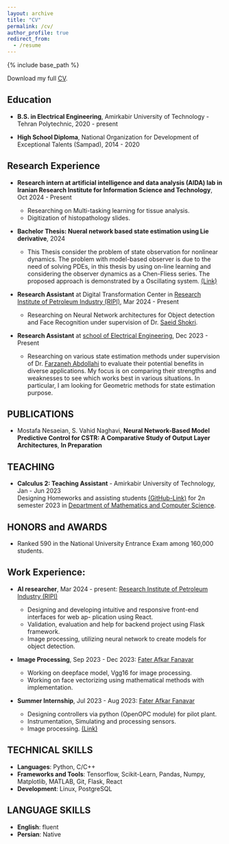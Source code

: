 ```yaml
---
layout: archive
title: "CV"
permalink: /cv/
author_profile: true
redirect_from:
  - /resume
---
```


{% include base_path %}

Download my full [CV](https://mosi2002.github.io/home/files/CV.pdf).

## Education

* **B.S. in Electrical Engineering**, Amirkabir University of Technology - Tehran Polytechnic, 2020 - present
  
* **High School Diploma**, National Organization for Development of Exceptional Talents (Sampad), 2014 - 2020
  

## Research Experience


*  **Research intern at artificial intelligence and data analysis (AIDA) lab in Iranian Research Institute for Information Science and Technology**, Oct 2024 - Present
   * Researching on Multi-tasking learning for tissue analysis.
   * Digitization of histopathology slides.
    

* **Bachelor Thesis: Nueral network based state estimation using Lie derivative**,  2024

    * This Thesis consider the problem of state observation for nonlinear dynamics. The problem with model-based observer is due to the need of solving PDEs, in this thesis by using on-line learning and considering the observer dynamics as a Chen-Fliess series. The proposed approach is demonstrated by a Oscillating system. [(Link)](https://github.com/mosi2002/Bachelor_Thesis)
  

* **Research Assistant** at Digital Transformation Center in [Research Institute of Petroleum Industry (RIPI)](https://www.ripi.ir/), Mar 2024 - Present

  * Researching on Neural Network architectures for Object detection and Face Recognition under supervision of Dr. [Saeid Shokri](https://scholar.google.com/citations?user=xKkMMu4AAAAJ&hl=en).

* **Research Assistant** at [school of Electrical Engineering](https://ee.aut.ac.ir/en), Dec 2023 - Present

  * Researching on various state estimation methods under supervision of Dr. [Farzaneh Abdollahi](https://scholar.google.com/citations?user=nmZp2s8AAAAJ&hl=en) to evaluate their potential benefits in diverse applications. My focus is on comparing their strengths and weaknesses to see which works best in various situations. In particular, I am looking for Geometric methods for state estimation purpose.
 


## PUBLICATIONS

* Mostafa Nesaeian, S. Vahid Naghavi, **Neural Network-Based Model Predictive Control for CSTR: A Comparative Study of Output Layer Architectures**,
**In Preparation**

## TEACHING

* **Calculus 2: Teaching Assistant** - Amirkabir University of Technology, Jan - Jun 2023 <br>
Designing Homeworks and assisting students [(GitHub-Link)](https://github.com/mosi2002/Calculus2) for 2n semester 2023 in [Department of Mathematics and Computer Science](https://math.aut.ac.ir/en).

## HONORS and AWARDS
*  Ranked 590 in the National University Entrance Exam among 160,000 students.


## Work Experience:

* **AI researcher**, Mar 2024 - present: [Research Institute of Petroleum Industry (RIPI)](https://www.ripi.ir)

  * Designing and developing intuitive and responsive front-end interfaces for web ap-
plication using React.
  * Validation, evaluation and help for backend project using Flask framework.
  * Image processing, utilizing neural network to create models for object detection.

* **Image Processing**, Sep 2023 - Dec 2023: [Fater Afkar Fanavar](https://www.linkedin.com/company/fater-afkar-fanavar/about/)

  * Working on deepface model, Vgg16 for image processing.
  * Working on face vectorizing using mathematical methods with implementation.

* **Summer Internship**, Jul 2023 - Aug 2023: [Fater Afkar Fanavar](https://www.linkedin.com/company/fater-afkar-fanavar/about/)

  * Designing controllers via python (OpenOPC module) for pilot plant.
  * Instrumentation, Simulating and processing sensors.
  * Image processing. [(Link)](https://github.com/mosi2002/Internship)

    
## TECHNICAL SKILLS
* **Languages**: Python, C/C++
* **Frameworks and Tools**: Tensorflow, Scikit-Learn, Pandas, Numpy, Matplotlib, MATLAB, Git, Flask, React
* **Development**: Linux, PostgreSQL


## LANGUAGE SKILLS
* **English**: fluent
* **Persian**: Native 

<!-- Work experience
======
* Summer 2015: Research Assistant
  * Github University
  * Duties included: Tagging issues
  * Supervisor: Professor Git

* Fall 2015: Research Assistant
  * Github University
  * Duties included: Merging pull requests
  * Supervisor: Professor Hub
  
Skills
======
* Skill 1
* Skill 2
  * Sub-skill 2.1
  * Sub-skill 2.2
  * Sub-skill 2.3
* Skill 3

Publications
======
  <ul>{% for post in site.publications %}
    {% include archive-single-cv.html %}
  {% endfor %}</ul>
  
Talks
======
  <ul>{% for post in site.talks %}
    {% include archive-single-talk-cv.html %}
  {% endfor %}</ul>
  
Teaching
======
  <ul>{% for post in site.teaching %}
    {% include archive-single-cv.html %}
  {% endfor %}</ul>
  
Service and leadership
======
* Currently signed in to 43 different slack teams -->
